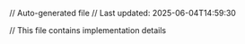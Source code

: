 // Auto-generated file
// Last updated: 2025-06-04T14:59:30

// This file contains implementation details
